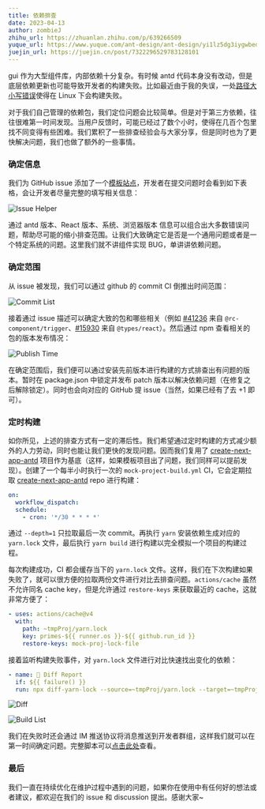 ```yaml
---
title: 依赖排查
date: 2023-04-13
author: zombieJ
zhihu_url: https://zhuanlan.zhihu.com/p/639266509
yuque_url: https://www.yuque.com/ant-design/ant-design/yi1lz5dg3iygwbed
juejin_url: https://juejin.cn/post/7322296529783128101
---
```


gui 作为大型组件库，内部依赖十分复杂。有时候 antd 代码本身没有改动，但是底层依赖更新也可能导致开发者的构建失败。比如最近由于我的失误，一处[路径大小写错误](https://github.com/ant-design/ant-design/issues/41236)使得在 Linux 下会构建失败。

对于我们自己管理的依赖包，我们定位问题会比较简单。但是对于第三方依赖，往往很难第一时间发现。当用户反馈时，可能已经过了数个小时，使得在几百个包里找不同变得有些困难。我们累积了一些排查经验会与大家分享，但是同时也为了更快解决问题，我们也做了额外的一些事情。

### 确定信息

我们为 GitHub issue 添加了一个[模板站点](https://new-issue.ant.design/)，开发者在提交问题时会看到如下表格，会让开发者尽量完整的填写相关信息：

![Issue Helper](https://user-images.githubusercontent.com/5378891/231633510-2e7c7819-12c2-4153-b3c8-4d5576116a08.png)

通过 antd 版本、React 版本、系统、浏览器版本 信息可以组合出大多数错误问题，帮助尽可能的缩小排查范围。让我们大致确定它是否是一个通用问题或者是一个特定系统的问题。这里我们就不讲组件实现 BUG，单讲讲依赖问题。

### 确定范围

从 issue 被发现，我们可以通过 github 的 commit CI 倒推出时间范围：

![Commit List](https://user-images.githubusercontent.com/5378891/231635576-88a84f55-11d9-403c-bece-98d55bf5b893.png)

接着通过 issue 描述可以确定大致的包和哪些相关（例如 [#41236](https://github.com/ant-design/ant-design/issues/41236) 来自 `@rc-component/trigger`、[#15930](https://github.com/ant-design/ant-design/issues/15930) 来自 `@types/react`）。然后通过 npm 查看相关的包的版本发布情况：

![Publish Time](https://user-images.githubusercontent.com/5378891/231636272-e423301a-f8df-407e-8d4e-a49e219631e4.png)

在确定范围后，我们便可以通过安装先前版本进行构建的方式排查出有问题的版本。暂时在 package.json 中锁定并发布 patch 版本以解决依赖问题（在修复之后解除锁定）。同时也会向对应的 GitHub 提 issue（当然，如果已经有了去 +1 即可）。

### 定时构建

如你所见，上述的排查方式有一定的滞后性。我们希望通过定时构建的方式减少额外的人力劳动，同时也能让我们更快的发现问题。因而我们复用了 [create-next-app-antd](https://github.com/ant-design/ant-design-examples/tree/main/examples/with-nextjs-inline-style) 项目作为基底（这样，如果模板项目出了问题，我们同样可以提前发现）。创建了一个每半小时执行一次的 `mock-project-build.yml` CI，它会定期拉取 [create-next-app-antd](https://github.com/ant-design/create-next-app-antd) repo 进行构建：

```yml
on:
  workflow_dispatch:
  schedule:
    - cron: '*/30 * * * *'
```

通过 `--depth=1` 只拉取最后一次 commit。再执行 `yarn` 安装依赖生成对应的 `yarn.lock` 文件，最后执行 `yarn build` 进行构建以完全模拟一个项目的构建过程。

每次构建成功，CI 都会缓存当下的 `yarn.lock` 文件。这样，我们在下次构建如果失败了，就可以很方便的拉取两份文件进行对比去排查问题。`actions/cache` 虽然不允许同名 cache key，但是允许通过 `restore-keys` 来获取最近的 cache，这就非常方便了：

```yml
- uses: actions/cache@v4
  with:
    path: ~tmpProj/yarn.lock
    key: primes-${{ runner.os }}-${{ github.run_id }}
    restore-keys: mock-proj-lock-file
```

接着监听构建失败事件，对 `yarn.lock` 文件进行对比快速找出变化的依赖：

```yml
- name: 🎨 Diff Report
  if: ${{ failure() }}
  run: npx diff-yarn-lock --source=~tmpProj/yarn.lock --target=~tmpProj/yarn.lock.failed
```

![Diff](https://user-images.githubusercontent.com/5378891/226313045-83895072-57c1-4135-80cf-16eeecae8c18.png)

![Build List](https://user-images.githubusercontent.com/5378891/231641305-88ec5d5e-6879-458a-8660-9d9828b97fd9.png)

我们在失败时还会通过 IM 推送协议将消息推送到开发者群组，这样我们就可以在第一时间确定问题。完整脚本可以[点击此处](https://github.com/ant-design/ant-design/blob/da83561f9cb57b0eb03d18543d96393689f799be/.github/workflows/mock-project-build.yml)查看。

### 最后

我们一直在持续优化在维护过程中遇到的问题，如果你在使用中有任何好的想法或者建议，都欢迎在我们的 issue 和 discussion 提出。感谢大家~
